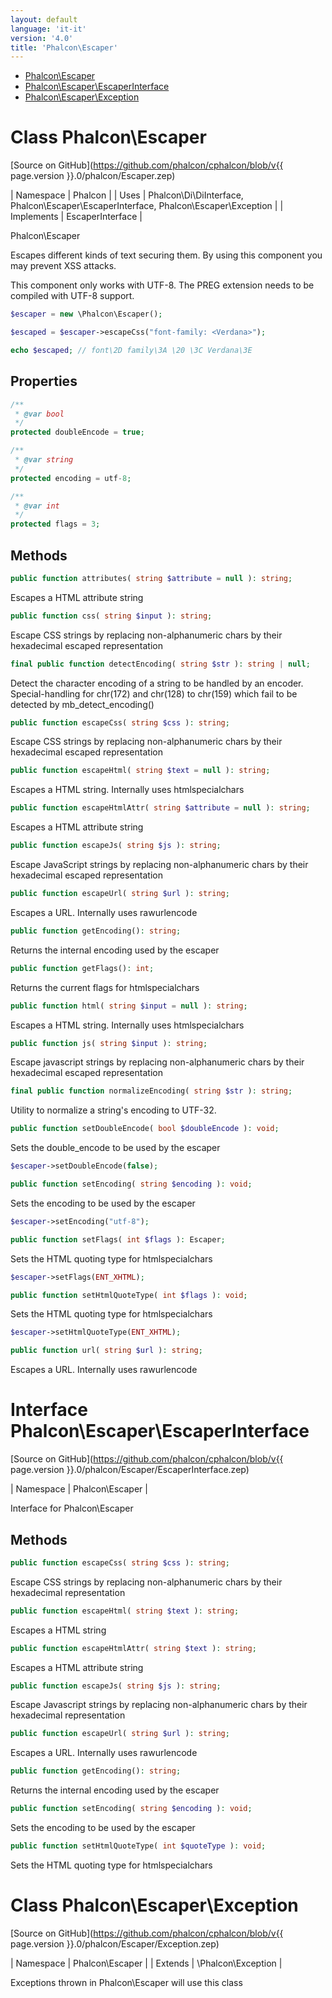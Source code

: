 ```yaml
---
layout: default
language: 'it-it'
version: '4.0'
title: 'Phalcon\Escaper'
---
```


* [Phalcon\Escaper](#escaper)
* [Phalcon\Escaper\EscaperInterface](#escaper-escaperinterface)
* [Phalcon\Escaper\Exception](#escaper-exception)

<h1 id="escaper">Class Phalcon\Escaper</h1>

[Source on GitHub](https://github.com/phalcon/cphalcon/blob/v{{ page.version }}.0/phalcon/Escaper.zep)

| Namespace  | Phalcon | | Uses       | Phalcon\Di\DiInterface, Phalcon\Escaper\EscaperInterface, Phalcon\Escaper\Exception | | Implements | EscaperInterface |

Phalcon\Escaper

Escapes different kinds of text securing them. By using this component you may prevent XSS attacks.

This component only works with UTF-8. The PREG extension needs to be compiled with UTF-8 support.

```php
$escaper = new \Phalcon\Escaper();

$escaped = $escaper->escapeCss("font-family: <Verdana>");

echo $escaped; // font\2D family\3A \20 \3C Verdana\3E
```


## Properties
```php
/**
 * @var bool
 */
protected doubleEncode = true;

/**
 * @var string
 */
protected encoding = utf-8;

/**
 * @var int
 */
protected flags = 3;

```

## Methods

```php
public function attributes( string $attribute = null ): string;
```
Escapes a HTML attribute string


```php
public function css( string $input ): string;
```
Escape CSS strings by replacing non-alphanumeric chars by their hexadecimal escaped representation


```php
final public function detectEncoding( string $str ): string | null;
```
Detect the character encoding of a string to be handled by an encoder. Special-handling for chr(172) and chr(128) to chr(159) which fail to be detected by mb_detect_encoding()


```php
public function escapeCss( string $css ): string;
```
Escape CSS strings by replacing non-alphanumeric chars by their hexadecimal escaped representation


```php
public function escapeHtml( string $text = null ): string;
```
Escapes a HTML string. Internally uses htmlspecialchars


```php
public function escapeHtmlAttr( string $attribute = null ): string;
```
Escapes a HTML attribute string


```php
public function escapeJs( string $js ): string;
```
Escape JavaScript strings by replacing non-alphanumeric chars by their hexadecimal escaped representation


```php
public function escapeUrl( string $url ): string;
```
Escapes a URL. Internally uses rawurlencode


```php
public function getEncoding(): string;
```
Returns the internal encoding used by the escaper


```php
public function getFlags(): int;
```
Returns the current flags for htmlspecialchars


```php
public function html( string $input = null ): string;
```
Escapes a HTML string. Internally uses htmlspecialchars


```php
public function js( string $input ): string;
```
Escape javascript strings by replacing non-alphanumeric chars by their hexadecimal escaped representation


```php
final public function normalizeEncoding( string $str ): string;
```
Utility to normalize a string's encoding to UTF-32.


```php
public function setDoubleEncode( bool $doubleEncode ): void;
```
Sets the double_encode to be used by the escaper

```php
$escaper->setDoubleEncode(false);
```


```php
public function setEncoding( string $encoding ): void;
```
Sets the encoding to be used by the escaper

```php
$escaper->setEncoding("utf-8");
```


```php
public function setFlags( int $flags ): Escaper;
```
Sets the HTML quoting type for htmlspecialchars

```php
$escaper->setFlags(ENT_XHTML);
```


```php
public function setHtmlQuoteType( int $flags ): void;
```
Sets the HTML quoting type for htmlspecialchars

```php
$escaper->setHtmlQuoteType(ENT_XHTML);
```


```php
public function url( string $url ): string;
```
Escapes a URL. Internally uses rawurlencode




<h1 id="escaper-escaperinterface">Interface Phalcon\Escaper\EscaperInterface</h1>

[Source on GitHub](https://github.com/phalcon/cphalcon/blob/v{{ page.version }}.0/phalcon/Escaper/EscaperInterface.zep)

| Namespace  | Phalcon\Escaper |

Interface for Phalcon\Escaper


## Methods

```php
public function escapeCss( string $css ): string;
```
Escape CSS strings by replacing non-alphanumeric chars by their hexadecimal representation


```php
public function escapeHtml( string $text ): string;
```
Escapes a HTML string


```php
public function escapeHtmlAttr( string $text ): string;
```
Escapes a HTML attribute string


```php
public function escapeJs( string $js ): string;
```
Escape Javascript strings by replacing non-alphanumeric chars by their hexadecimal representation


```php
public function escapeUrl( string $url ): string;
```
Escapes a URL. Internally uses rawurlencode


```php
public function getEncoding(): string;
```
Returns the internal encoding used by the escaper


```php
public function setEncoding( string $encoding ): void;
```
Sets the encoding to be used by the escaper


```php
public function setHtmlQuoteType( int $quoteType ): void;
```
Sets the HTML quoting type for htmlspecialchars




<h1 id="escaper-exception">Class Phalcon\Escaper\Exception</h1>

[Source on GitHub](https://github.com/phalcon/cphalcon/blob/v{{ page.version }}.0/phalcon/Escaper/Exception.zep)

| Namespace  | Phalcon\Escaper | | Extends    | \Phalcon\Exception |

Exceptions thrown in Phalcon\Escaper will use this class

